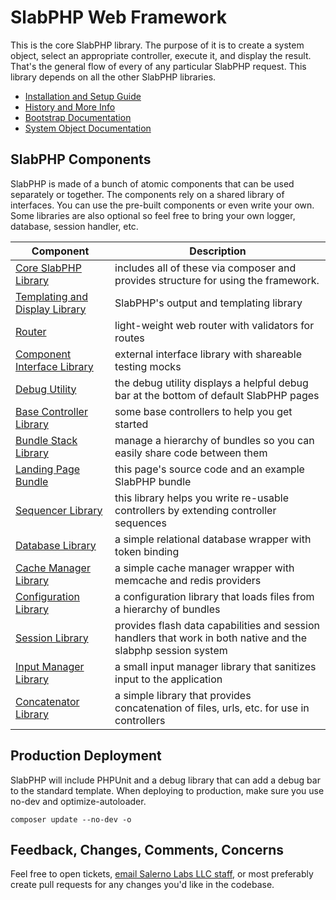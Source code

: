 # SlabPHP Web Framework

This is the core SlabPHP library. The purpose of it is to create a system object, select an appropriate controller, execute it, and display the result. That's the general flow of every of any particular SlabPHP request. This library depends on all the other SlabPHP libraries.  

* [Installation and Setup Guide](docs/implementation.md)
* [History and More Info](docs/history.md)
* [Bootstrap Documentation](docs/bootstrap.md)
* [System Object Documentation](docs/system.md)

## SlabPHP Components

SlabPHP is made of a bunch of atomic components that can be used separately or together. The components rely on a shared library of interfaces. You can use the pre-built components or even write your own. Some libraries are also optional so feel free to bring your own logger, database, session handler, etc.

Component | Description
--- | --- 
[Core SlabPHP Library](https://github.com/SlabPHP/slabphp) | includes all of these via composer and provides structure for using the framework.
[Templating and Display Library](https://github.com/SlabPHP/display) | SlabPHP's output and templating library
[Router](https://github.com/SlabPHP/router) | light-weight web router with validators for routes
[Component Interface Library](https://github.com/SlabPHP/component-interfaces) | external interface library with shareable testing mocks
[Debug Utility](https://github.com/SlabPHP/debug) | the debug utility displays a helpful debug bar at the bottom of default SlabPHP pages
[Base Controller Library](https://github.com/SlabPHP/controllers) | some base controllers to help you get started
[Bundle Stack Library](https://github.com/SlabPHP/bundle-stack) | manage a hierarchy of bundles so you can easily share code between them
[Landing Page Bundle](https://github.com/SlabPHP/landing) | this page's source code and an example SlabPHP bundle
[Sequencer Library](https://github.com/SlabPHP/sequencer) | this library helps you write re-usable controllers by extending controller sequences
[Database Library](https://github.com/SlabPHP/database) | a simple relational database wrapper with token binding
[Cache Manager Library](https://github.com/SlabPHP/cache-manager) | a simple cache manager wrapper with memcache and redis providers
[Configuration Library](https://github.com/SlabPHP/configuration-manager) | a configuration library that loads files from a hierarchy of bundles
[Session Library](https://github.com/SlabPHP/session-manager) | provides flash data capabilities and session handlers that work in both native and the slabphp session system
[Input Manager Library](https://github.com/SlabPHP/input-manager) | a small input manager library that sanitizes input to the application
[Concatenator Library](https://github.com/SlabPHP/concatenator) | a simple library that provides concatenation of files, urls, etc. for use in controllers

## Production Deployment

SlabPHP will include PHPUnit and a debug library that can add a debug bar to the standard template. When deploying to production, make sure you use no-dev and optimize-autoloader.

    composer update --no-dev -o
    
## Feedback, Changes, Comments, Concerns

Feel free to open tickets, [email Salerno Labs LLC staff](https://www.salernolabs.com/contact), or most preferably create pull requests for any changes you'd like in the codebase.